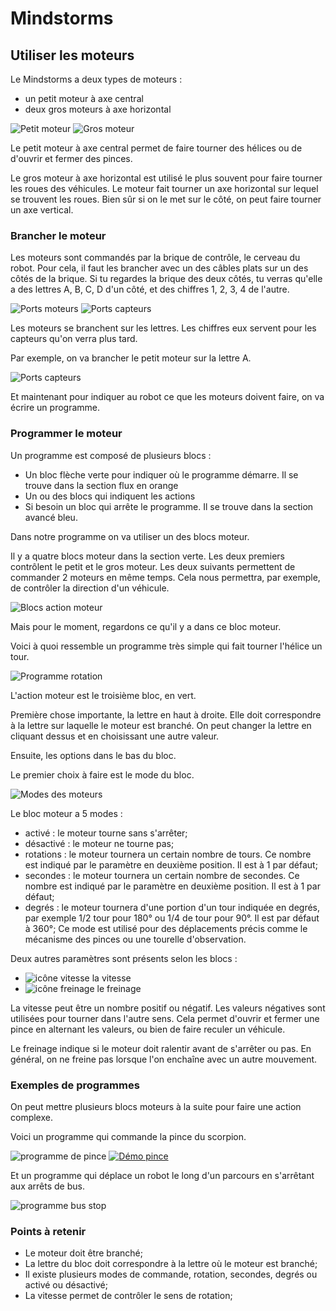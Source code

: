 # Mindstorms

## Utiliser les moteurs

Le Mindstorms a deux types de moteurs :
- un petit moteur à axe central
- deux gros moteurs à axe horizontal

![Petit moteur](images/small_motor.png)
![Gros moteur](images/large_motor.png)


Le petit moteur à axe central permet de faire tourner des hélices ou de d'ouvrir et fermer des pinces.


Le gros moteur à axe horizontal est utilisé le plus souvent pour faire tourner les roues des véhicules. Le moteur fait tourner un axe horizontal sur lequel se trouvent les roues. Bien sûr si on le met sur le côté, on peut faire tourner un axe vertical.

### Brancher le moteur

Les moteurs sont commandés par la brique de contrôle, le cerveau du robot. Pour cela, il faut les brancher avec un des câbles plats sur un des côtés de la brique.
Si tu regardes la brique des deux côtés, tu verras qu'elle a des lettres A, B, C, D d'un côté, et des chiffres 1, 2, 3, 4 de l'autre.

![Ports moteurs](images/ports_A_B_C_D.jpg)
![Ports capteurs](images/ports_1_2_3_4.jpg)


Les moteurs se branchent sur les lettres. Les chiffres eux servent pour les capteurs qu'on verra plus tard.

Par exemple, on va brancher le petit moteur sur la lettre A.

![Ports capteurs](images/branchement.jpg)


Et maintenant pour indiquer au robot ce que les moteurs doivent faire, on va écrire un programme.

### Programmer le moteur

Un programme est composé de plusieurs blocs :
- Un bloc flèche verte pour indiquer où le programme démarre. Il se trouve dans la section flux en orange
- Un ou des blocs qui indiquent les actions
- Si besoin un bloc qui arrête le programme. Il se trouve dans la section avancé bleu.

Dans notre programme on va utiliser un des blocs moteur.

Il y a quatre blocs moteur dans la section verte. Les deux premiers contrôlent le petit et le gros moteur. Les deux suivants permettent de commander 2 moteurs en même temps. Cela nous permettra, par exemple, de contrôler la direction d'un véhicule.

![Blocs action moteur](images/actions_motors.png)

Mais pour le moment, regardons ce qu'il y a dans ce bloc moteur.

Voici à quoi ressemble un programme très simple qui fait tourner l'hélice un tour.

![Programme rotation](images/program_small_motor_rotation.png)


L'action moteur est le troisième bloc, en vert.

Première chose importante, la lettre en haut à droite. Elle doit correspondre à la lettre sur laquelle le moteur est branché. On peut changer la lettre en cliquant dessus et en choisissant une autre valeur.

Ensuite, les options dans le bas du bloc.

Le premier choix à faire est le mode du bloc.

![Modes des moteurs](images/bloc_motor_mode_options.png)


Le bloc moteur a 5 modes :
- activé : le moteur tourne sans s'arrêter;
- désactivé : le moteur ne tourne pas;
- rotations : le moteur tournera un certain nombre de tours. Ce nombre est indiqué par le paramètre en deuxième position. Il est à 1 par défaut;
- secondes : le moteur tournera un certain nombre de secondes. Ce nombre est indiqué par le paramètre en deuxième position. Il est à 1 par défaut;
- degrés : le moteur tournera d'une portion d'un tour indiquée en degrés, par exemple 1/2 tour pour 180° ou 1/4 de tour pour 90°. Il est par défaut à 360°; Ce mode est utilisé pour des déplacements précis comme le mécanisme des pinces ou une tourelle d'observation.

Deux autres paramètres sont présents selon les blocs :
- ![icône vitesse](images/bloc_motor_option_vitesse.png) la vitesse
- ![icône freinage](images/bloc_motor_option_brake.png) le freinage

La vitesse peut être un nombre positif ou négatif. Les valeurs négatives sont utilisées pour tourner dans l'autre sens. Cela permet d'ouvrir et fermer une pince en alternant les valeurs, ou bien de faire reculer un véhicule.

Le freinage indique si le moteur doit ralentir avant de s'arrêter ou pas. En général, on ne freine pas lorsque l'on enchaîne avec un autre mouvement.

### Exemples de programmes

On peut mettre plusieurs blocs moteurs à la suite pour faire une action complexe.

Voici un programme qui commande la pince du scorpion.

![programme de pince](images/program_motor_pincer.png)
[![Démo pince](images/mindstorms_motor_pincer.png)](https://raw.githubusercontent.com/cfalguiere/ToutEnAlgo/refonte-home/docs/workshops/mindstorms/bases/moteurs/images/mindstorms_motor_pincer.mp4)



Et un programme qui déplace un robot le long d'un parcours en s'arrêtant aux arrêts de bus.


![programme bus stop](images/program_motor_busstop.png)


### Points à retenir

- Le moteur doit être branché;
- La lettre du bloc doit correspondre à la lettre où le moteur est branché;
- Il existe plusieurs modes de commande, rotation, secondes, degrés ou activé ou désactivé;
- La vitesse permet de contrôler le sens de rotation;

